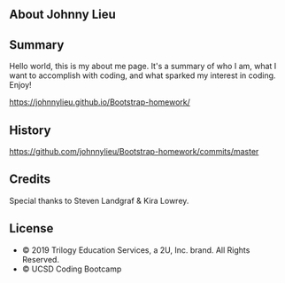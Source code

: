 ## About Johnny Lieu

## Summary

Hello world, this is my about me page. It's a summary of who I am, what I want to accomplish with coding, and what sparked my interest in coding. Enjoy!

https://johnnylieu.github.io/Bootstrap-homework/

## History

https://github.com/johnnylieu/Bootstrap-homework/commits/master

## Credits
Special thanks to Steven Landgraf & Kira Lowrey.

## License
 
* © 2019 Trilogy Education Services, a 2U, Inc. brand. All Rights Reserved.
* © UCSD Coding Bootcamp
